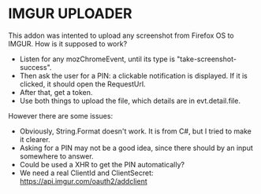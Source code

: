 # IMGUR UPLOADER

This addon was intented to upload any screenshot from Firefox OS to IMGUR. How is it supposed to work?

  - Listen for any mozChromeEvent, until its type is "take-screenshot-success".
  - Then ask the user for a PIN: a clickable notification is displayed. If it is clicked, it should open the RequestUrl.
  - After that, get a token.
  - Use both things to upload the file, which details are in evt.detail.file.

However there are some issues:
  - Obviously, String.Format doesn't work. It is from C#, but I tried to make it clearer.
  - Asking for a PIN may not be a good idea, since there should by an input somewhere to answer.
  - Could be used a XHR to get the PIN automatically?
  - We need a real ClientId and ClientSecret: https://api.imgur.com/oauth2/addclient